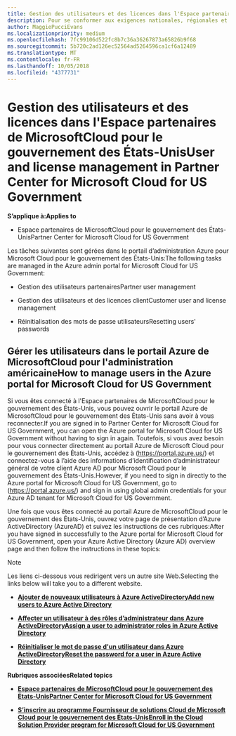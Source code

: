 ```yaml
---
title: Gestion des utilisateurs et des licences dans l'Espace partenaires de MicrosoftCloud pour le gouvernement des États-Unis | Espace partenaires de MicrosoftCloud pour le gouvernement des États-Unis
description: Pour se conformer aux exigences nationales, régionales et sectorielles qui régissent la collecte et l’utilisation des données personnelles, les fonctionnalités de gestion des utilisateurs ne sont pas disponibles dans l'Espace partenaires de MicrosoftCloud pour le gouvernement des États-Unis. Ajoutez et gérez plutôt les utilisateurs dans le portail Azure de MicrosoftCloud pour le gouvernement des États-Unis.
author: MaggiePucciEvans
ms.localizationpriority: medium
ms.openlocfilehash: 7fc99106d522fc8b7c36a36267873a65826b9f68
ms.sourcegitcommit: 5b720c2ad126ec52564ad5264596ca1cf6a12489
ms.translationtype: MT
ms.contentlocale: fr-FR
ms.lasthandoff: 10/05/2018
ms.locfileid: "4377731"
---
```

# <a name="user-and-license-management-in-partner-center-for-microsoft-cloud-for-us-government"></a><span data-ttu-id="48906-104">Gestion des utilisateurs et des licences dans l'Espace partenaires de MicrosoftCloud pour le gouvernement des États-Unis</span><span class="sxs-lookup"><span data-stu-id="48906-104">User and license management in Partner Center for Microsoft Cloud for US Government</span></span>

**<span data-ttu-id="48906-105">S’applique à:</span><span class="sxs-lookup"><span data-stu-id="48906-105">Applies to</span></span>**

-  <span data-ttu-id="48906-106">Espace partenaires de MicrosoftCloud pour le gouvernement des États-Unis</span><span class="sxs-lookup"><span data-stu-id="48906-106">Partner Center for Microsoft Cloud for US Government</span></span>

<span data-ttu-id="48906-107">Les tâches suivantes sont gérées dans le portail d’administration Azure pour Microsoft Cloud pour le gouvernement des États-Unis:</span><span class="sxs-lookup"><span data-stu-id="48906-107">The following tasks are managed in the Azure admin portal for Microsoft Cloud for US Government:</span></span>

- <span data-ttu-id="48906-108">Gestion des utilisateurs partenaires</span><span class="sxs-lookup"><span data-stu-id="48906-108">Partner user management</span></span>

- <span data-ttu-id="48906-109">Gestion des utilisateurs et des licences client</span><span class="sxs-lookup"><span data-stu-id="48906-109">Customer user and license management</span></span>

- <span data-ttu-id="48906-110">Réinitialisation des mots de passe utilisateurs</span><span class="sxs-lookup"><span data-stu-id="48906-110">Resetting users' passwords</span></span>


## <a name="how-to-manage-users-in-the-azure-portal-for-microsoft-cloud-for-us-government"></a><span data-ttu-id="48906-111">Gérer les utilisateurs dans le portail Azure de MicrosoftCloud pour l'administration américaine</span><span class="sxs-lookup"><span data-stu-id="48906-111">How to manage users in the Azure portal for Microsoft Cloud for US Government</span></span>

<span data-ttu-id="48906-112">Si vous êtes connecté à l'Espace partenaires de MicrosoftCloud pour le gouvernement des États-Unis, vous pouvez ouvrir le portail Azure de MicrosoftCloud pour le gouvernement des États-Unis sans avoir à vous reconnecter.</span><span class="sxs-lookup"><span data-stu-id="48906-112">If you are signed in to Partner Center for Microsoft Cloud for US Government, you can open the Azure portal for Microsoft Cloud for US Government without having to sign in again.</span></span> <span data-ttu-id="48906-113">Toutefois, si vous avez besoin pour vous connecter directement au portail Azure de Microsoft Cloud pour le gouvernement des États-Unis, accédez à (https://portal.azure.us/) et connectez-vous à l’aide des informations d’identification d’administrateur général de votre client Azure AD pour Microsoft Cloud pour le gouvernement des États-Unis.</span><span class="sxs-lookup"><span data-stu-id="48906-113">However, if you need to sign in directly to the Azure portal for Microsoft Cloud for US Government, go to (https://portal.azure.us/) and sign in using global admin credentials for your Azure AD tenant for Microsoft Cloud for US Government.</span></span>

<span data-ttu-id="48906-114">Une fois que vous êtes connecté au portail Azure de MicrosoftCloud pour le gouvernement des États-Unis, ouvrez votre page de présentation d’Azure ActiveDirectory (AzureAD) et suivez les instructions de ces rubriques:</span><span class="sxs-lookup"><span data-stu-id="48906-114">After you have signed in successfully to the Azure portal for Microsoft Cloud for US Government, open your Azure Active Directory (Azure AD) overview page and then follow the instructions in these topics:</span></span>

> [!NOTE]  
> <span data-ttu-id="48906-115">Les liens ci-dessous vous redirigent vers un autre site Web.</span><span class="sxs-lookup"><span data-stu-id="48906-115">Selecting the links below will take you to a different website.</span></span> 

-  [**<span data-ttu-id="48906-116">Ajouter de nouveaux utilisateurs à Azure ActiveDirectory</span><span class="sxs-lookup"><span data-stu-id="48906-116">Add new users to Azure Active Directory</span></span>**](https://docs.microsoft.com/azure/active-directory/active-directory-users-create-azure-portal)

-  [**<span data-ttu-id="48906-117">Affecter un utilisateur à des rôles d’administrateur dans Azure ActiveDirectory</span><span class="sxs-lookup"><span data-stu-id="48906-117">Assign a user to administrator roles in Azure Active Directory</span></span>**](https://docs.microsoft.com/azure/active-directory/active-directory-users-assign-role-azure-portal)

-  [**<span data-ttu-id="48906-118">Réinitialiser le mot de passe d'un utilisateur dans Azure ActiveDirectory</span><span class="sxs-lookup"><span data-stu-id="48906-118">Reset the password for a user in Azure Active Directory</span></span>**](https://docs.microsoft.com/azure/active-directory/active-directory-users-reset-password-azure-portal)

**<span data-ttu-id="48906-119">Rubriques associées</span><span class="sxs-lookup"><span data-stu-id="48906-119">Related topics</span></span>**

-  [**<span data-ttu-id="48906-120">Espace partenaires de MicrosoftCloud pour le gouvernement des États-Unis</span><span class="sxs-lookup"><span data-stu-id="48906-120">Partner Center for Microsoft Cloud for US Government</span></span>**](partner-center-for-microsoft-us-govt-cloud.md)

-  [**<span data-ttu-id="48906-121">S’inscrire au programme Fournisseur de solutions Cloud de Microsoft Cloud pour le gouvernement des États-Unis</span><span class="sxs-lookup"><span data-stu-id="48906-121">Enroll in the Cloud Solution Provider program for Microsoft Cloud for US Government</span></span>**](enroll-in-csp-for-microsoft-us-govt-cloud.md)
